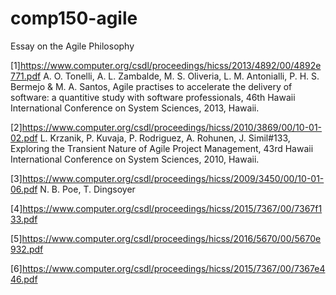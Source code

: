 # comp150-agile
Essay on the Agile Philosophy

[1]https://www.computer.org/csdl/proceedings/hicss/2013/4892/00/4892e771.pdf
A. O. Tonelli, A. L. Zambalde, M. S. Oliveria, L. M. Antonialli, P. H. S. Bermejo & M. A. Santos, Agile practises to accelerate the delivery of software: a quantitive study with software professionals, 46th Hawaii International Conference on System Sciences, 2013, Hawaii.

[2]https://www.computer.org/csdl/proceedings/hicss/2010/3869/00/10-01-02.pdf
L. Krzanik, P. Kuvaja, P. Rodriguez, A. Rohunen, J. Simil#133, Exploring the Transient Nature of Agile Project Management, 43rd Hawaii International Conference on System Sciences, 2010, Hawaii.

[3]https://www.computer.org/csdl/proceedings/hicss/2009/3450/00/10-01-06.pdf
N. B. Poe, T. Dingsoyer

[4]https://www.computer.org/csdl/proceedings/hicss/2015/7367/00/7367f133.pdf

[5]https://www.computer.org/csdl/proceedings/hicss/2016/5670/00/5670e932.pdf

[6]https://www.computer.org/csdl/proceedings/hicss/2015/7367/00/7367e446.pdf
